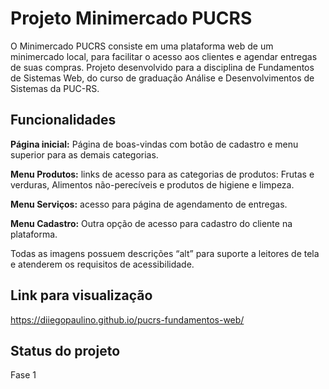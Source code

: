 # Projeto Minimercado PUCRS

O Minimercado PUCRS consiste em uma plataforma web de um minimercado local, para facilitar o acesso aos clientes e agendar entregas de suas compras. Projeto desenvolvido para a disciplina de Fundamentos de Sistemas Web, do curso de graduação Análise e Desenvolvimentos de Sistemas da PUC-RS.

## Funcionalidades

**Página inicial:** Página de boas-vindas com botão de cadastro e menu superior para as demais categorias.

**Menu Produtos:** links de acesso para as categorias de produtos: Frutas e verduras, Alimentos não-perecíveis e produtos de higiene e limpeza.

**Menu Serviços:** acesso para página de agendamento de entregas.

**Menu Cadastro:** Outra opção de acesso para cadastro do cliente na plataforma.

Todas as imagens possuem descrições “alt” para suporte a leitores de tela e atenderem os requisitos de acessibilidade.

## Link para visualização
https://diiegopaulino.github.io/pucrs-fundamentos-web/

## Status do projeto
Fase 1
